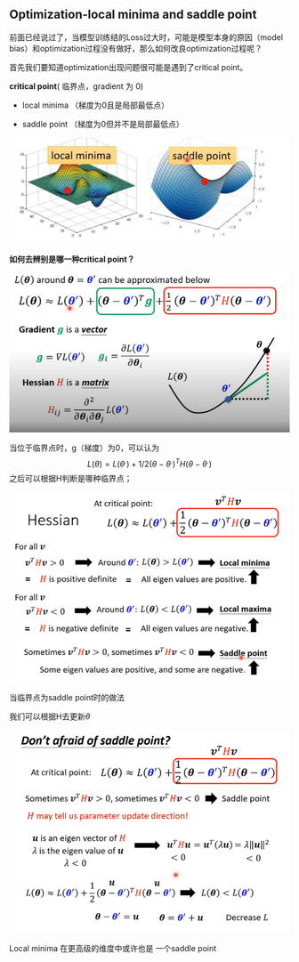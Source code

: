 ## Optimization-local minima and saddle point

前面已经说过了，当模型训练结的Loss过大时，可能是模型本身的原因（model bias）和optimization过程没有做好，那么如何改良optimization过程呢？

首先我们要知道optimization出现问题很可能是遇到了critical point。

**critical point**( 临界点，gradient 为 0)

- local minima （梯度为0且是局部最低点）

- saddle point  （梯度为0但并不是局部最低点）

![捕获](image\捕获.JPG)

**如何去辨别是哪一种critical point？**

![捕获](image\捕获.PNG)

当位于临界点时，g（梯度）为0，可以认为
$$
L(\theta) = L(\theta^. )+1/2(\theta-\theta^.)^TH(\theta-\theta^.)
$$
之后可以根据H判断是哪种临界点；

![捕](image\捕.PNG)

当临界点为saddle point时的做法

我们可以根据H去更新$\theta$

![001](image\001.PNG)

Local minima 在更高级的维度中或许也是 一个saddle point